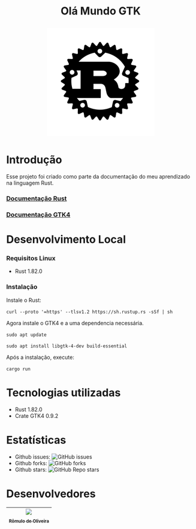 <h1 align="center">
  <p align="center">Olá Mundo GTK</p>
  <a href="#introdução"><img src="./img/rust.svg" alt="Java"></a>
</h1>

# Introdução

Esse projeto foi criado como parte da documentação do meu aprendizado na linguagem Rust.

### [Documentação Rust](https://doc.rust-lang.org/book/)

### [Documentação GTK4](https://gtk-rs.org/gtk4-rs/stable/latest/book/)

# Desenvolvimento Local

### Requisitos Linux

- Rust 1.82.0

### Instalação

Instale o Rust:

```
curl --proto '=https' --tlsv1.2 https://sh.rustup.rs -sSf | sh
```

Agora instale o GTK4 e a uma dependencia necessária.

```
sudo apt update
```

```
sudo apt install libgtk-4-dev build-essential
```

Após a instalação, execute:

```
cargo run
```

# Tecnologias utilizadas

- Rust 1.82.0
- Crate GTK4 0.9.2

# Estatísticas

- Github issues: ![GitHub issues](https://img.shields.io/github/issues/romulodeoliveira/Ola-Mundo-GTK4)
- Github forks: ![GitHub forks](https://img.shields.io/github/forks/romulodeoliveira/Ola-Mundo-GTK4)
- Github stars: ![GitHub Repo stars](https://img.shields.io/github/stars/romulodeoliveira/Ola-Mundo-GTK4)

# Desenvolvedores

| [<img src="https://avatars.githubusercontent.com/u/100490822?v=4" width=115><br><sub>Rômulo de Oliveira</sub>](https://github.com/romulodeoliveira) |
| :-------------------------------------------------------------------------------------------------------------------------------------------------: |
